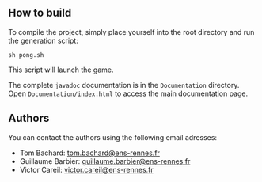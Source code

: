 ## How to build

To compile the project, simply place yourself into the root directory and run
the generation script:
```
sh pong.sh
```
This script will launch the game.

The complete `javadoc` documentation is in the `Documentation` directory.
Open `Documentation/index.html` to access the main documentation page.

## Authors

You can contact the authors using the following email adresses:
* Tom Bachard: <tom.bachard@ens-rennes.fr>
* Guillaume Barbier:  <guillaume.barbier@ens-rennes.fr>
* Victor Careil: <victor.careil@ens-rennes.fr>



